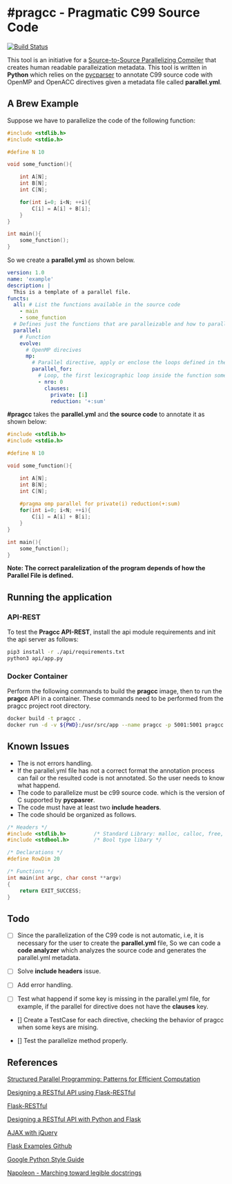 # #pragcc - Pragmatic C99 Source Code

[![Build Status](https://travis-ci.org/DonAurelio/pragcc.svg?branch=master)](https://travis-ci.org/DonAurelio/pragcc)

This tool is an initiative for a [Source-to-Source Parallelizing Compiler](https://en.wikipedia.org/wiki/Automatic_parallelization) that creates human readable paralleization metadata. This tool is  written in **Python** which relies on the [pycparser](https://github.com/eliben/pycparser) to annotate C99 source code with OpenMP and OpenACC directives given a metadata file called **parallel.yml**.

## A Brew Example

Suppose we have to parallelize the code of the following function:

```c
#include <stdlib.h>
#include <stdio.h>

#define N 10

void some_function(){

    int A[N];
    int B[N];
    int C[N];

    for(int i=0; i<N; ++i){
        C[i] = A[i] + B[i];
    }    
}

int main(){
    some_function();
}
```

So we create a **parallel.yml** as shown below.

```yaml
version: 1.0
name: 'example'
description: |
  This is a template of a parallel file. 
functs:
  all: # List the functions available in the source code
    - main
    - some_function
  # Defines just the functions that are paralleizable and how to parallelize them.
  parallel:
    # Function
    evolve:
      # OpenMP direcives
      mp:
        # Parallel directive, apply or enclose the loops defined in the for directive
        parallel_for:
          # Loop, the first lexicographic loop inside the function some_function.
          - nro: 0
            clauses:
              private: [i]
              reduction: '+:sum'
```

**#pragcc** takes the **parallel.yml** and **the source code** to annotate it as shown below:

```c
#include <stdlib.h>
#include <stdio.h>

#define N 10

void some_function(){

    int A[N];
    int B[N];
    int C[N];
    
    #pragma omp parallel for private(i) reduction(+:sum)
    for(int i=0; i<N; ++i){
        C[i] = A[i] + B[i];
    }    
}

int main(){
    some_function();
}
```

**Note: The correct paralelization of the program depends of how the Parallel File is defined.**

## Running the application

### API-REST

To test the **Pragcc API-REST**, install the api module requirements and init the api server as follows:

```bash
pip3 install -r ./api/requirements.txt
python3 api/app.py
```

### Docker Container

Perform the following commands to build the **pragcc** image, then to run the **pragcc** API in a container. These commands need to be performed from the pragcc project root directory.

```sh
docker build -t pragcc .
docker run -d -v ${PWD}:/usr/src/app --name pragcc -p 5001:5001 pragcc
```

## Known Issues

* The is not errors handling.
* If the parallel.yml file has not a correct format the annotation process can fail or the resulted code is not annotated. So the user needs to know what happend.
* The code to parallelize must be c99 source code. which is the version of C supported by **pycpasrer**.
* The code must have at least two **include headers**.
* The code should be organized as follows.

```c
/* Headers */
#include <stdlib.h>         /* Standard Library: malloc, calloc, free, ralloc */
#include <stdbool.h>        /* Bool type libary */

/* Declarations */
#define RowDim 20

/* Functions */
int main(int argc, char const **argv)
{
    return EXIT_SUCCESS;
}
```

## Todo

- [ ] Since the parallelization of the C99 code is not automatic, i.e, it is necessary for the user to create the **parallel.yml** file, So we can code a **code analyzer** which analyzes the source code and generates the parallel.yml metadata.

- [ ] Solve **include headers** issue.

- [ ] Add error handling.

- [ ] Test what happend if some key is missing in the parallel.yml file, for example, if the parallel for directive does not have the **clauses** key.

- [] Create a TestCase for each directive, checking the behavior of pragcc when some keys are mising.

- [] Test the parallelize method properly.

## References

[Structured Parallel Programming: Patterns for Efficient Computation](https://www.amazon.com/Structured-Parallel-Programming-Efficient-Computation/dp/0124159931)

[Designing a RESTful API using Flask-RESTful](https://blog.miguelgrinberg.com/post/designing-a-restful-api-using-flask-restful)

[Flask-RESTful](http://flask-restful.readthedocs.io/en/latest/)

[Designing a RESTful API with Python and Flask](https://blog.miguelgrinberg.com/post/designing-a-restful-api-with-python-and-flask)

[AJAX with jQuery](http://flask.pocoo.org/docs/0.12/patterns/jquery/)

[Flask Examples Github](https://github.com/pallets/flask/tree/master/examples/jqueryexample)

[Google Python Style Guide](http://google.github.io/styleguide/pyguide.html)

[Napoleon - Marching toward legible docstrings](https://sphinxcontrib-napoleon.readthedocs.io/en/latest/)
